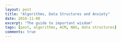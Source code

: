 ```yaml
---
layout: post
title: "Algorithms, Data Structures and Anxiety"
date: 2016-11-08
excerpt: "The guide to important wisdom"
tags: [post, algorithms, ACM, NAU, data structures]
comments: true
---
```



